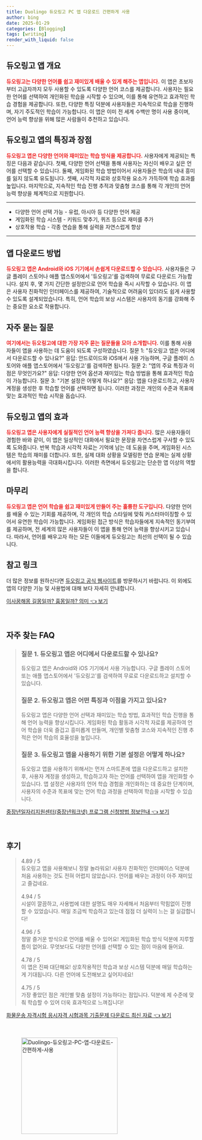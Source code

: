 ```yaml
---
title: Duolingo 듀오링고 PC 앱 다운로드 간편하게 사용
author: bing
date: 2025-01-29
categories: [Blogging]
tags: [writing]
render_with_liquid: false
---
```



<h2 id='듀오링고 앱 개요'>듀오링고 앱 개요</h2>

<p><b><span style="color: #ee2323;">듀오링고는 다양한 언어를 쉽고 재미있게 배울 수 있게 해주는 앱입니다.</span></b> 이 앱은 초보자부터 고급자까지 모두 사용할 수 있도록 다양한 언어 코스를 제공합니다. 사용자는 필요한 언어를 선택하여 개인화된 학습을 시작할 수 있으며, 이를 통해 유연하고 효과적인 학습 경험을 제공합니다. 또한, 다양한 특징 덕분에 사용자들은 지속적으로 학습을 진행하며, 자기 주도적인 학습이 가능합니다. 이 앱은 이미 전 세계 수백만 명이 사용 중이며, 언어 능력 향상을 위해 많은 사람들이 추천하고 있습니다.</p>

<h2 id='듀오링고 앱의 특징과 장점'>듀오링고 앱의 특징과 장점</h2>

<p><b><span style="color: #ee2323;">듀오링고 앱은 다양한 언어와 재미있는 학습 방식을 제공합니다.</span></b> 사용자에게 제공되는 특징은 다음과 같습니다. 첫째, 다양한 언어 선택을 통해 사용자는 자신이 배우고 싶은 언어를 선택할 수 있습니다. 둘째, 게임화된 학습 방법이어서 사용자들은 학습의 내내 흥미를 잃지 않도록 유도됩니다. 셋째, 시각적 자료와 상호작용 요소가 가득하여 학습 효과를 높입니다. 마지막으로, 지속적인 학습 진행 추적과 맞춤형 코스를 통해 각 개인의 언어 능력 향상을 체계적으로 지원합니다.</p>

<hr />

<ul>
    <li>다양한 언어 선택 가능 - 유럽, 아시아 등 다양한 언어 제공</li>
    <li>게임화된 학습 시스템 - 키워드 맞추기, 퀴즈 등으로 재미를 추가</li>
    <li>상호작용 학습 - 각종 연습을 통해 실력을 자연스럽게 향상</li>
</ul>

<hr />

<h2 id='앱 다운로드 방법'>앱 다운로드 방법</h2>

<p><b><span style="color: #ee2323;">듀오링고 앱은 Android와 iOS 기기에서 손쉽게 다운로드할 수 있습니다.</span></b> 사용자들은 구글 플레이 스토어나 애플 앱스토어에서 '듀오링고'를 검색하여 무료로 다운로드 가능합니다. 설치 후, 몇 가지 간단한 설정만으로 언어 학습을 즉시 시작할 수 있습니다. 이 앱은 사용자 친화적인 인터페이스를 제공하여, 기술적으로 어려움이 있더라도 쉽게 사용할 수 있도록 설계되었습니다. 특히, 언어 학습의 보상 시스템은 사용자의 동기를 강화해 주는 중요한 요소로 작용합니다.</p>

<h2 id='자주 묻는 질문'>자주 묻는 질문</h2>

<p><b><span style="color: #ee2323;">여기에서는 듀오링고에 대한 가장 자주 묻는 질문들을 모아 소개합니다.</span></b> 이를 통해 사용자들이 앱을 사용하는 데 도움이 되도록 구성하였습니다. 질문 1: "듀오링고 앱은 어디에서 다운로드할 수 있나요?" 응답: 안드로이드와 iOS에서 사용 가능하며, 구글 플레이 스토어와 애플 앱스토어에서 '듀오링고'를 검색하면 됩니다. 질문 2: "앱의 주요 특징과 이점은 무엇인가요?" 응답: 다양한 언어 옵션과 재미있는 학습 방법을 통해 효과적인 학습이 가능합니다. 질문 3: "기본 설정은 어떻게 하나요?" 응답: 앱을 다운로드하고, 사용자 계정을 생성한 후 학습할 언어를 선택하면 됩니다. 이러한 과정은 개인의 수준과 목표에 맞는 효과적인 학습 시작을 돕습니다.</p>

<h2 id='듀오링고 앱의 효과'>듀오링고 앱의 효과</h2>

<p><b><span style="color: #ee2323;">듀오링고 앱은 사용자에게 실질적인 언어 능력 향상을 가져다 줍니다.</span></b> 많은 사용자들이 경험한 바와 같이, 이 앱은 일상적인 대화에서 필요한 문장을 자연스럽게 구사할 수 있도록 도와줍니다. 반복 학습과 시각적 자료는 기억에 남는 데 도움을 주며, 게임화된 시스템은 학습의 재미를 더합니다. 또한, 실제 대화 상황을 모델링한 연습 문제는 실제 상황에서의 활용능력을 극대화시킵니다. 이러한 측면에서 듀오링고는 단순한 앱 이상의 역할을 합니다.</p>

<h2 id='마무리'>마무리</h2>

<p><b><span style="color: #ee2323;">듀오링고 앱은 언어 학습을 쉽고 재미있게 만들어 주는 훌륭한 도구입니다.</span></b> 다양한 언어를 배울 수 있는 기회를 제공하며, 각 개인의 학습 스타일에 맞춰 커스터마이징할 수 있어서 유연한 학습이 가능합니다. 게임화된 접근 방식은 학습자들에게 지속적인 동기부여를 제공하며, 전 세계의 많은 사용자들이 이 앱을 통해 언어 능력을 향상시키고 있습니다. 따라서, 언어를 배우고자 하는 모든 이들에게 듀오링고는 최선의 선택이 될 수 있습니다.</p>

<h2 id='참고링크'>참고 링크</h2>

<p>더 많은 정보를 원하신다면 <a href="https://www.duolingo.com/" target="_blank">듀오링고 공식 웹사이트</a>를 방문하시기 바랍니다. 이 외에도 앱의 다양한 기능 및 사용법에 대해 보다 자세히 안내합니다.</p>


<p><a class="click-button" title="이사꿈해몽 길몽일까? 흉몽일까? 의미" href="https://24nara.github.io/posts/%EC%9D%B4%EC%82%AC%EA%BF%88%ED%95%B4%EB%AA%BD-%EA%B8%B8%EB%AA%BD%EC%9D%BC%EA%B9%8C-%ED%9D%89%EB%AA%BD%EC%9D%BC%EA%B9%8C-%EC%9D%98%EB%AF%B8/" rel="dofollow">이사꿈해몽 길몽일까? 흉몽일까? 의미 👈 보기</a></p><br>
<h2 id='자주_찾는_FAQ'>자주 찾는 FAQ</h2>
<div itemscope="" itemtype="https://schema.org/FAQPage"> 
<blockquote> 
<div itemscope="" itemprop="mainEntity" itemtype="https://schema.org/Question"> 
<h3 itemprop="name">질문 1. 듀오링고 앱은 어디에서 다운로드할 수 있나요?</h3> 
<div itemscope="" itemprop="acceptedAnswer" itemtype="https://schema.org/Answer"> 
<span itemprop="text"> 
<p>듀오링고 앱은 Android와 iOS 기기에서 사용 가능합니다. 구글 플레이 스토어 또는 애플 앱스토어에서 '듀오링고'를 검색하여 무료로 다운로드하고 설치할 수 있습니다.</p> 
</span> 
</div> 
</div> 
<div itemscope="" itemprop="mainEntity" itemtype="https://schema.org/Question"> 
<h3 itemprop="name">질문 2. 듀오링고 앱은 어떤 특징과 이점을 가지고 있나요?</h3> 
<div itemscope="" itemprop="acceptedAnswer" itemtype="https://schema.org/Answer"> 
<span itemprop="text"> 
<p>듀오링고 앱은 다양한 언어 선택과 재미있는 학습 방법, 효과적인 학습 진행을 통해 언어 능력을 향상시킵니다. 게임화된 학습 활동과 시각적 자료를 제공하여 언어 학습을 더욱 즐겁고 흥미롭게 만들며, 개인별 맞춤형 코스와 지속적인 진행 추적은 언어 학습의 효율성을 높입니다.</p> 
</span> 
</div> 
</div> 
<div itemscope="" itemprop="mainEntity" itemtype="https://schema.org/Question"> 
<h3 itemprop="name">질문 3. 듀오링고 앱을 사용하기 위한 기본 설정은 어떻게 하나요?</h3> 
<div itemscope="" itemprop="acceptedAnswer" itemtype="https://schema.org/Answer"> 
<span itemprop="text"> 
<p>듀오링고 앱을 사용하기 위해서는 먼저 스마트폰에 앱을 다운로드하고 설치한 후, 사용자 계정을 생성하고, 학습하고자 하는 언어를 선택하여 앱을 개인화할 수 있습니다. 앱 설정은 사용자의 언어 학습 경험을 개인화하는 데 중요한 단계이며, 사용자의 수준과 목표에 맞는 언어 학습 과정을 선택하여 학습을 시작할 수 있습니다.</p> 
</span> 
</div> 
</div> 
</blockquote> 
</div>
<p><a class="click-button" title="중장년일자리지원센터(중장년워크넷) 프로그램 신청방법 정보안내" href="https://24nara.github.io/posts/%EC%A4%91%EC%9E%A5%EB%85%84%EC%9D%BC%EC%9E%90%EB%A6%AC%EC%A7%80%EC%9B%90%EC%84%BC%ED%84%B0(%EC%A4%91%EC%9E%A5%EB%85%84%EC%9B%8C%ED%81%AC%EB%84%B7)-%ED%94%84%EB%A1%9C%EA%B7%B8%EB%9E%A8-%EC%8B%A0%EC%B2%AD%EB%B0%A9%EB%B2%95-%EC%A0%95%EB%B3%B4%EC%95%88%EB%82%B4/" rel="dofollow">중장년일자리지원센터(중장년워크넷) 프로그램 신청방법 정보안내 👈 보기</a></p><br>
<h2 id='후기'>후기</h2>
<div itemscope itemtype="https://schema.org/Product">
  <blockquote>
  <div itemprop="review" itemscope itemtype="https://schema.org/Review">
      <div itemprop="reviewRating" itemscope itemtype="https://schema.org/Rating"> <span itemprop="ratingValue">4.89</span> / <span itemprop="bestRating">5</span> </div>
      <span itemprop="reviewBody">듀오링고 앱을 사용해보니 정말 놀라워요! 사용자 친화적인 인터페이스 덕분에 처음 사용하는 것도 전혀 어렵지 않았습니다. 언어를 배우는 과정이 아주 재미있고 즐겁네요.</span>
  </div>
  <br>
  <div itemprop="review" itemscope itemtype="https://schema.org/Review">
      <div itemprop="reviewRating" itemscope itemtype="https://schema.org/Rating"> <span itemprop="ratingValue">4.94</span> / <span itemprop="bestRating">5</span> </div>
      <span itemprop="reviewBody">시설이 깔끔하고, 사용법에 대한 설명도 매우 자세해서 처음부터 막힘없이 진행할 수 있었습니다. 매일 조금씩 학습하고 있는데 점점 더 실력이 느는 걸 실감합니다!</span>
  </div>
  <br>
  <div itemprop="review" itemscope itemtype="https://schema.org/Review">
      <div itemprop="reviewRating" itemscope itemtype="https://schema.org/Rating"> <span itemprop="ratingValue">4.96</span> / <span itemprop="bestRating">5</span> </div>
      <span itemprop="reviewBody">정말 즐거운 방식으로 언어를 배울 수 있어요! 게임화된 학습 방식 덕분에 지루할 틈이 없어요. 무엇보다도 다양한 언어를 선택할 수 있는 점이 마음에 들어요.</span>
  </div>
  <br>
  <div itemprop="review" itemscope itemtype="https://schema.org/Review">
      <div itemprop="reviewRating" itemscope itemtype="https://schema.org/Rating"> <span itemprop="ratingValue">4.78</span> / <span itemprop="bestRating">5</span> </div>
      <span itemprop="reviewBody">이 앱은 진짜 대단해요! 상호작용적인 학습과 보상 시스템 덕분에 매일 학습하는 게 기대됩니다. 다른 언어에 도전해보고 싶어지네요!</span>
  </div>
  <br>
  <div itemprop="review" itemscope itemtype="https://schema.org/Review">
      <div itemprop="reviewRating" itemscope itemtype="https://schema.org/Rating"> <span itemprop="ratingValue">4.75</span> / <span itemprop="bestRating">5</span> </div>
      <span itemprop="reviewBody">가장 좋았던 점은 개인별 맞춤 설정이 가능하다는 점입니다. 덕분에 제 수준에 맞춰 학습할 수 있어 더욱 효과적으로 느껴집니다!</span>
  </div>
  </blockquote>
</div>
<p><a class="click-button" title="화물운송 자격시험 응시자격 시험과목 기출문제 다운로드 최신 자료" href="https://24nara.github.io/posts/%ED%99%94%EB%AC%BC%EC%9A%B4%EC%86%A1-%EC%9E%90%EA%B2%A9%EC%8B%9C%ED%97%98-%EC%9D%91%EC%8B%9C%EC%9E%90%EA%B2%A9-%EC%8B%9C%ED%97%98%EA%B3%BC%EB%AA%A9-%EA%B8%B0%EC%B6%9C%EB%AC%B8%EC%A0%9C-%EB%8B%A4%EC%9A%B4%EB%A1%9C%EB%93%9C-%EC%B5%9C%EC%8B%A0-%EC%9E%90%EB%A3%8C/" rel="dofollow">화물운송 자격시험 응시자격 시험과목 기출문제 다운로드 최신 자료 👈 보기</a></p><br>
<figure class="image"><img src="https://24nara.github.io/assets/img/thumbnail/Duolingo-듀오링고-PC-앱-다운로드-간편하게-사용.webp" alt="Duolingo-듀오링고-PC-앱-다운로드-간편하게-사용" width="256" height="256"></figure>